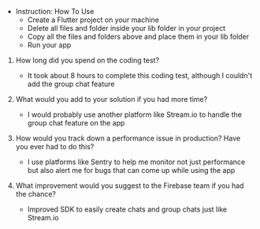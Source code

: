 
- Instruction: How To Use
  - Create a Flutter project on your machine
  - Delete all files and folder inside your lib folder in your project
  - Copy all the files and folders above and place them in your lib folder
  - Run your app


1. How long did you spend on the coding test?
    - It took about 8 hours to complete this coding test, although I couldn't add the group chat feature

2. What would you add to your solution if you had more time?
   - I would probably use another platform like Stream.io to handle the group chat feature on the app

3. How would you track down a performance issue in production? Have you ever had to do
   this?
   - I use platforms like Sentry to help me monitor not just performance but also alert me for bugs that can come up while using the app

4. What improvement would you suggest to the Firebase team if you had the chance?
   - Improved SDK to easily create chats and group chats just like Stream.io